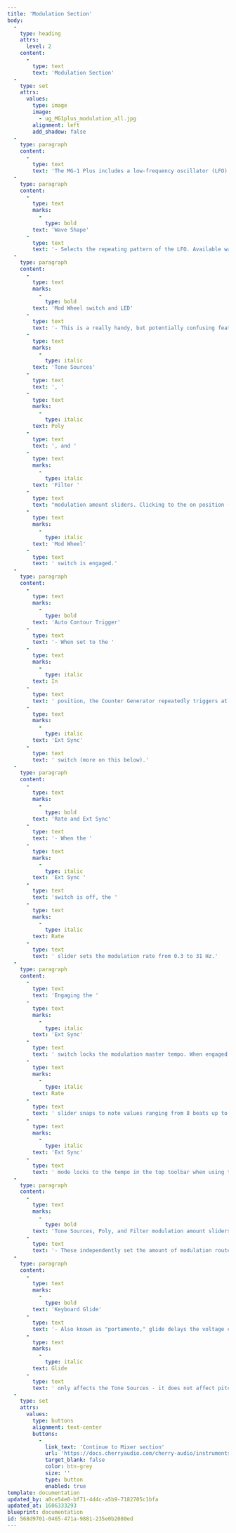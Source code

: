 ```yaml
---
title: 'Modulation Section'
body:
  -
    type: heading
    attrs:
      level: 2
    content:
      -
        type: text
        text: 'Modulation Section'
  -
    type: set
    attrs:
      values:
        type: image
        image:
          - ug_MG1plus_modulation_all.jpg
        alignment: left
        add_shadow: false
  -
    type: paragraph
    content:
      -
        type: text
        text: 'The MG-1 Plus includes a low-frequency oscillator (LFO) that generates sub-audio range signals intended for modulation purposes.'
  -
    type: paragraph
    content:
      -
        type: text
        marks:
          -
            type: bold
        text: 'Wave Shape'
      -
        type: text
        text: '- Selects the repeating pattern of the LFO. Available waveforms are triangle, square, and random. Only one waveform is available at any time.'
  -
    type: paragraph
    content:
      -
        type: text
        marks:
          -
            type: bold
        text: 'Mod Wheel switch and LED'
      -
        type: text
        text: '- This is a really handy, but potentially confusing feature, so don’t skim this section. If the switch is in the off position (left), the LFO is always “on.” Its effects will be immediately audible by moving the '
      -
        type: text
        marks:
          -
            type: italic
        text: 'Tone Sources'
      -
        type: text
        text: ', '
      -
        type: text
        marks:
          -
            type: italic
        text: Poly
      -
        type: text
        text: ', and '
      -
        type: text
        marks:
          -
            type: italic
        text: 'Filter '
      -
        type: text
        text: "modulation amount sliders. Clicking to the on position (right, LED lit) enables control of modulation depth with an external keyboard controller mod wheel. If the mod wheel is all the way down, modulation depth is zero. This makes setting up a mod wheel to add vibrato or wah effects very easy.\_If it seems like the LFO isn't working, check if the "
      -
        type: text
        marks:
          -
            type: italic
        text: 'Mod Wheel'
      -
        type: text
        text: ' switch is engaged.'
  -
    type: paragraph
    content:
      -
        type: text
        marks:
          -
            type: bold
        text: 'Auto Contour Trigger'
      -
        type: text
        text: '- When set to the '
      -
        type: text
        marks:
          -
            type: italic
        text: In
      -
        type: text
        text: ' position, the Counter Generator repeatedly triggers at the current Modulation rate. This is particularly useful when used in a DAW and combined with the '
      -
        type: text
        marks:
          -
            type: italic
        text: 'Ext Sync'
      -
        type: text
        text: ' switch (more on this below).'
  -
    type: paragraph
    content:
      -
        type: text
        marks:
          -
            type: bold
        text: 'Rate and Ext Sync'
      -
        type: text
        text: '- When the '
      -
        type: text
        marks:
          -
            type: italic
        text: 'Ext Sync '
      -
        type: text
        text: 'switch is off, the '
      -
        type: text
        marks:
          -
            type: italic
        text: Rate
      -
        type: text
        text: ' slider sets the modulation rate from 0.3 to 31 Hz.'
  -
    type: paragraph
    content:
      -
        type: text
        text: 'Engaging the '
      -
        type: text
        marks:
          -
            type: italic
        text: 'Ext Sync'
      -
        type: text
        text: ' switch locks the modulation master tempo. When engaged, the '
      -
        type: text
        marks:
          -
            type: italic
        text: Rate
      -
        type: text
        text: ' slider snaps to note values ranging from 8 beats up to 1/64th note triplets. '
      -
        type: text
        marks:
          -
            type: italic
        text: 'Ext Sync'
      -
        type: text
        text: ' mode locks to the tempo in the top toolbar when using the DCO-106 standalone version, or to the current project tempo when the plug-in version is used in a DAW.'
  -
    type: paragraph
    content:
      -
        type: text
        marks:
          -
            type: bold
        text: 'Tone Sources, Poly, and Filter modulation amount sliders'
      -
        type: text
        text: '- These independently set the amount of modulation routed to the Tone Sources, Poly, and Filter sections respectively. Setting moderate but different amounts of modulation to the Tone Sources and Poly sections is particularly useful for creating naturally chorused sounds using both sections. '
  -
    type: paragraph
    content:
      -
        type: text
        marks:
          -
            type: bold
        text: 'Keyboard Glide'
      -
        type: text
        text: '- Also known as "portamento," glide delays the voltage change between pitches for a sliding effect. Keyboard '
      -
        type: text
        marks:
          -
            type: italic
        text: Glide
      -
        type: text
        text: ' only affects the Tone Sources - it does not affect pitches in the Poly section. '
  -
    type: set
    attrs:
      values:
        type: buttons
        alignment: text-center
        buttons:
          -
            link_text: 'Continue to Mixer section'
            url: 'https://docs.cherryaudio.com/cherry-audio/instruments/mg-1-plus/mixer-section'
            target_blank: false
            color: btn-grey
            size: ''
            type: button
            enabled: true
template: documentation
updated_by: a0ce54e0-bf71-4d4c-a5b9-7182705c1bfa
updated_at: 1606333293
blueprint: documentation
id: 568d9701-0465-471a-9881-235e0b2080ed
---
```

